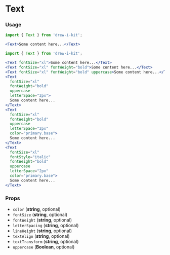 # Text

### Usage

```jsx
import { Text } from 'drew-i-kit';

<Text>Some content here...</Text>
```

```jsx
import { Text } from 'drew-i-kit';

<Text fontSize="xl">Some content here...</Text>
<Text fontSize="xl" fontWeight="bold">Some content here...</Text>
<Text fontSize="xl" fontWeight="bold" uppercase>Some content here...</Text>
<Text
  fontSize="xl"
  fontWeight="bold"
  uppercase
  letterSpace="2px">
  Some content here...
</Text>
<Text
  fontSize="xl"
  fontWeight="bold"
  uppercase
  letterSpace="2px"
  color="primary.base">
  Some content here...
</Text>
<Text
  fontSize="xl"
  fontStyle="italic"
  fontWeight="bold"
  uppercase
  letterSpace="2px"
  color="primary.base">
  Some content here...
</Text>
```

### Props

- `color` (**string**, optional)
- `fontSize` (**string**, optional)
- `fontWeight` (**string**, optional)
- `letterSpacing` (**string**, optional)
- `lineHeight` (**string**, optional)
- `textAlign` (**string**, optional)
- `textTransform` (**string**, optional)
- `uppercase` (**Boolean**, optional)